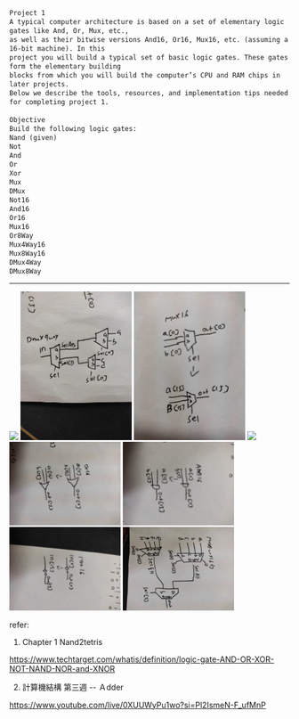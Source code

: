 ```
Project 1
A typical computer architecture is based on a set of elementary logic gates like And, Or, Mux, etc.,
as well as their bitwise versions And16, Or16, Mux16, etc. (assuming a 16-bit machine). In this
project you will build a typical set of basic logic gates. These gates form the elementary building
blocks from which you will build the computer’s CPU and RAM chips in later projects.
Below we describe the tools, resources, and implementation tips needed for completing project 1.

Objective
Build the following logic gates:
Nand (given)
Not
And
Or
Xor
Mux
DMux
Not16
And16
Or16
Mux16
Or8Way
Mux4Way16
Mux8Way16
DMux4Way
DMux8Way
```
---
<img src="images/1.jpg" width="200">
<img src="images/2.jpg" width="200">
<img src="images/3.jpg" width="200">
<img src="images/4.jpg" width="200">
<img src="images/5.jpg" width="200">
<img src="images/6.jpg" width="200">
<img src="images/7.jpg" width="200">
<img src="images/8.jpg" width="200">


refer:
1. Chapter 1 Nand2tetris

https://www.techtarget.com/whatis/definition/logic-gate-AND-OR-XOR-NOT-NAND-NOR-and-XNOR

2. 計算機結構 第三週 -- Ａdder

https://www.youtube.com/live/0XUUWyPu1wo?si=Pl2IsmeN-F_ufMnP

